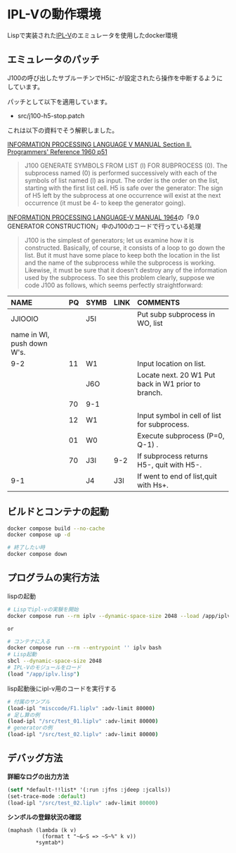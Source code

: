 # IPL-Vの動作環境

Lispで実装された[IPL-V](https://github.com/jeffshrager/IPL-V/tree/main)のエミュレータを使用したdocker環境

## エミュレータのパッチ

J100の呼び出したサブルーチンでH5に-が設定されたら操作を中断するようにしています。

パッチとして以下を適用しています。

- src/j100-h5-stop.patch

これは以下の資料でそう解釈しました。

[INFORMATION PROCESSING LANGUAGE V MANUAL Section II. Programmers' Reference 1960 p51](https://iiif.library.cmu.edu/file/Newell_box00003_fld00181_doc0001/Newell_box00003_fld00181_doc0001.pdf)

>J100 GENERATE SYMBOLS FROM LIST (l) FOR 8UBPROCESS (0). The subprocess named (0) is performed successively with each of the symbols of list named (l) as input. The order is the order on the list, starting with the first list cell. H5 is safe over the generator: The sign of H5 left by the subprocess at one occurrence will exist at the next occurrence (it must be 4- to keep the generator going).

[INFORMATION PROCESSING LANGUAGE-V MANUAL 1964](https://stacks.stanford.edu/file/druid:yz379pw9306/yz379pw9306.pdf)の「9.0 GENERATOR CONSTRUCTION」中のJ100のコードで行っている処理

>J100 is the simplest of generators; let us examine
how it is constructed. Basically, of course, it consists
of a loop to go down the list. But it must have some
place to keep both the location in the list and the name
of the subprocess while the subprocess is working. Likewise, it must be sure that it doesn't destroy any of the
information used by the subprocess. To see this problem
clearly, suppose we code J100 as follows, which seems
perfectly straightforward:

|NAME|PQ|SYMB|LINK|COMMENTS|
|:---|:---|:---|:---|:---|
|JJlOOlO| |J5l||Put subp subprocess in WO, list
name in Wl, push down W's.|
|9-2 |11|W1||Input location on list.|
|       |  |J6O| |Locate next. 20 W1 Put back in W1 prior to branch. |
|    |70|9-1|||
|    |12|W1||Input symbol in cell of list for subprocess.|
|    |01|W0||Execute subprocess (P=0, Q-1) .|
|    |70|J3l|9-2|If subprocess returns H5-, quit with H5-.|
|9-1 |  |J4|J3l|If went to end of list,quit with Hs+.|

## ビルドとコンテナの起動

```bash
docker compose build --no-cache
docker compose up -d

# 終了したい時
docker compose down
```

## プログラムの実行方法

lispの起動

```bash
# Lispでipl-vの実験を開始
docker compose run --rm iplv --dynamic-space-size 2048 --load /app/iplv.lisp

or 

# コンテナに入る
docker compose run --rm --entrypoint '' iplv bash
# Lisp起動
sbcl --dynamic-space-size 2048 
# IPL-Vのモジュールをロード
(load "/app/iplv.lisp")
```

lisp起動後にipl-v用のコードを実行する

```bash
# 付属のサンプル
(load-ipl "misccode/F1.liplv" :adv-limit 80000)
# 足し算の例
(load-ipl "/src/test_01.liplv" :adv-limit 80000)
# generatorの例
(load-ipl "/src/test_02.liplv" :adv-limit 80000)
```


## デバッグ方法

**詳細なログの出力方法**

```lisp
(setf *default-!!list* '(:run :jfns :jdeep :jcalls))
(set-trace-mode :default)
(load-ipl "/src/test_02.liplv" :adv-limit 80000)
```

**シンボルの登録状況の確認**

```
(maphash (lambda (k v)
           (format t "~&~S => ~S~%" k v))
         *symtab*)
```
